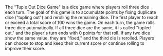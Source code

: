 The "Tuple Out Dice Game" is a dice game where players roll three dice each turn. 
The goal of this game is to accumulate points by fixing duplicate dice ("tupling out") and rerolling the remaining dice. 
The first player to reach or exceed a total score of 100 wins the game. 
On each turn, the game rolls three dice automatically.
If all three dice are the same, it is called "tupled out," and the player's turn ends with 0 points for that roll. 
If any two dice show the same value, they are "fixed," and the third die is rerolled.
Players can choose to stop and keep their current score or continue rolling to improve their score. 
